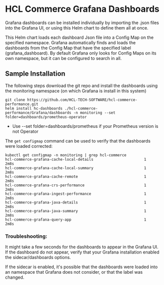 # HCL Commerce Grafana Dashboards

Grafana dashboards can be installed individually by importing the .json files into the Grafana UI,
or using this Helm chart to define them all at once. 

This Helm chart loads each dashboard Json file into a Config Map on the specified namespace. 
Grafana automatically finds and loads the dashboards from the Config Map that have the
specified label (grafana_dashboard). By default Grafana only looks for Config Maps on its
own namespace, but it can be configured to search in all. 

## Sample Installation

The following steps download the git repo and install the dashboards using the monitoring 
namespace (on which Grafana is install in this system)

```
git clone https://github.com/HCL-TECH-SOFTWARE/hcl-commerce-performance.git
helm install hc-dashboards ./hcl-commerce-performance/Grafana/dashboards -n monitoring --set folder=dashboards/prometheus-operator
```

* Use --set folder=dashboards/prometheus if your Prometheus version is not Operator

The `get configmap` command can be used to verify that the dashboards were loaded 
corrected:

```
kubectl get configmap -n monitoring | grep hcl-commerce
hcl-commerce-grafana-cache-local-details                       1      2m8s
hcl-commerce-grafana-cache-local-summary                       1      2m8s
hcl-commerce-grafana-cache-remote                              1      2m8s
hcl-commerce-grafana-crs-performance                           1      2m8s
hcl-commerce-grafana-ingest-performance                        1      2m8s
hcl-commerce-grafana-java-details                              1      2m8s
hcl-commerce-grafana-java-summary                              1      2m8s
hcl-commerce-grafana-query-app                                 1      2m8s
```

### Troubleshooting:

It might take a few seconds for the dashboards to appear in the Grafana UI. 
If the dashboard do not appear, verify that your Grafana installation enabled
the sidecar/dashboards options.

If the sidecar is enabled, it's possible that the dashboards were loaded into
an namespace that Grafana does not consider, or that the label was changed.

